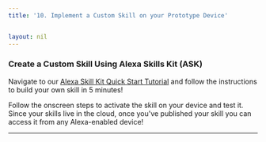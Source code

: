 ```yaml
---
title: '10. Implement a Custom Skill on your Prototype Device'


layout: nil
---
```


### Create a Custom Skill Using Alexa Skills Kit (ASK)

Navigate to our [Alexa Skill Kit Quick Start Tutorial](https://developer.amazon.com/alexa-skills-kit/alexa-skill-quick-start-tutorial) and follow the instructions to build your own skill in 5 minutes!

Follow the onscreen steps to activate the skill on your device and test it.  Since your skills live in the cloud, once you've published your skill you can access it from any Alexa-enabled device!  


---
